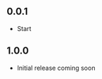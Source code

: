 <!-- https://developers.home-assistant.io/docs/add-ons/presentation#keeping-a-changelog -->

## 0.0.1

- Start

## 1.0.0

- Initial release coming soon
